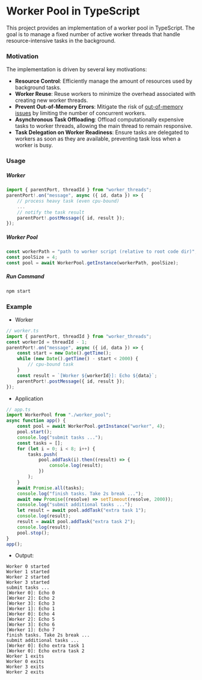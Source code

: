 # Worker Pool in TypeScript

This project provides an implementation of a worker pool in TypeScript. The goal is to manage a fixed number of active worker threads that handle resource-intensive tasks in the background.

### Motivation

The implementation is driven by several key motivations:

-   **Resource Control**: Efficiently manage the amount of resources used by background tasks.
-   **Worker Reuse**: Reuse workers to minimize the overhead associated with creating new worker threads.
-   **Prevent Out-of-Memory Errors**: Mitigate the risk of [out-of-memory issues](https://en.wikipedia.org/wiki/Out_of_memory) by limiting the number of concurrent workers.
-   **Asynchronous Task Offloading**: Offload computationally expensive tasks to worker threads, allowing the main thread to remain responsive.
-   **Task Delegation on Worker Readiness**: Ensure tasks are delegated to workers as soon as they are available, preventing task loss when a worker is busy.

### Usage

##### Worker

```ts
import { parentPort, threadId } from "worker_threads";
parentPort!.on("message", async ({ id, data }) => {
    // process heavy task (even cpu-bound)
    ...
    // notify the task result
    parentPort!.postMessage({ id, result });
});
```

##### Worker Pool

```ts
const workerPath = "path to worker script (relative to root code dir)";
const poolSize = 4;
const pool = await WorkerPool.getInstance(workerPath, poolSize);
```

##### Run Command

```sh
npm start
```

### Example

-   Worker

```ts
// worker.ts
import { parentPort, threadId } from "worker_threads";
const workerId = threadId - 1;
parentPort!.on("message", async ({ id, data }) => {
    const start = new Date().getTime();
    while (new Date().getTime() - start < 2000) {
        // cpu-bound task
    }
    const result = `[Worker ${workerId}]: Echo ${data}`;
    parentPort!.postMessage({ id, result });
});
```

-   Application

```ts
// app.ts
import WorkerPool from "./worker_pool";
async function app() {
    const pool = await WorkerPool.getInstance("worker", 4);
    pool.start();
    console.log("submit tasks ...");
    const tasks = [];
    for (let i = 0; i < 8; i++) {
        tasks.push(
            pool.addTask(i).then((result) => {
                console.log(result);
            })
        );
    }
    await Promise.all(tasks);
    console.log("finish tasks. Take 2s break ...");
    await new Promise((resolve) => setTimeout(resolve, 2000));
    console.log("submit additional tasks ...");
    let result = await pool.addTask("extra task 1");
    console.log(result);
    result = await pool.addTask("extra task 2");
    console.log(result);
    pool.stop();
}
app();
```

-   Output:

```
Worker 0 started
Worker 1 started
Worker 2 started
Worker 3 started
submit tasks ...
[Worker 0]: Echo 0
[Worker 2]: Echo 2
[Worker 3]: Echo 3
[Worker 1]: Echo 1
[Worker 0]: Echo 4
[Worker 2]: Echo 5
[Worker 3]: Echo 6
[Worker 1]: Echo 7
finish tasks. Take 2s break ...
submit additional tasks ...
[Worker 0]: Echo extra task 1
[Worker 0]: Echo extra task 2
Worker 1 exits
Worker 0 exits
Worker 3 exits
Worker 2 exits
```
